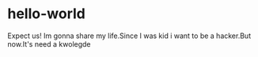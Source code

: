# hello-world
Expect us! 
Im gonna share my life.Since I was kid i want to be a hacker.But now.It's need a kwolegde 
